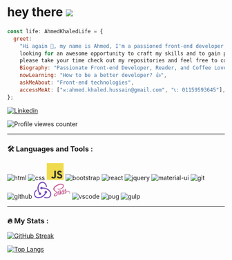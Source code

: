 
   # hey there  <img src="https://media.giphy.com/media/hvRJCLFzcasrR4ia7z/giphy.gif" width="45px"/> 


```javascript
const life: AhmedKhaledLife = {
  greet:
    "Hi again 👋, my name is Ahmed, I'm a passioned front-end developer ✨ 
    looking for an awesome opportunity to craft my skills and to gain proper knowledge about the web which I love 😍,
    please take your time check out my repositories and feel free to contact me".
    Biography: "Passionate Front-end Developer, Reader, and Coffee Lover with a Bachelor’s Degree in Economics. From Egypt,"
    nowLearning: "How to be a better developer? 👍",
    askMeAbout: "Front-end technologies",
    accessMeAt: ["✉️:ahmed.khaled.hussain@gmail.com", "📞: 01159593645"],
};


```


[![Linkedin](https://img.shields.io/badge/LinkedIn-0077B5?style=flat&logo=linkedin&logoColor=white)](https://www.linkedin.com/in/AhmedElbedfy/)

<img src="https://komarev.com/ghpvc/?username=AhmedElbedfy&style=flat-square&color=blue" alt="Profile viewes counter"/>

---
<!-- Start Language and Tools -->

### :hammer_and_wrench: Languages and Tools :

<div>
  <img src="https://www.vectorlogo.zone/logos/w3_html5/w3_html5-icon.svg" title="html" alt="html" width="40" height="40"/>
  <img src="https://www.vectorlogo.zone/logos/w3_css/w3_css-icon.svg" title="css" alt="css" width="40" height="40"/>
  <img src="https://raw.githubusercontent.com/devicons/devicon/master/icons/javascript/javascript-original.svg" title="jsvascript" alt="jsvascript" width="40" height="40"/>
  <img src="https://www.vectorlogo.zone/logos/getbootstrap/getbootstrap-icon.svg" title="bootstrap" alt="bootstrap" width="40" height="40"/>
  <img src="https://www.vectorlogo.zone/logos/reactjs/reactjs-icon.svg" title="react" alt="react" width="40" height="40"/>
  <img src="https://www.vectorlogo.zone/logos/jquery/jquery-icon.svg" title="jquery" alt="jquery" width="40" height="40"/>
  <img src="https://raw.githubusercontent.com/detain/svg-logos/aecbca0b533703a389211cddb0ca159a5d50553e/svg/material-ui-1.svg" title="material-ui" alt="material-ui" width="40" height="40"/>
  <img src="https://www.vectorlogo.zone/logos/git-scm/git-scm-icon.svg" title="git" alt="git" width="40" height="40"/>
  <img src="https://www.vectorlogo.zone/logos/github/github-icon.svg" title="github" alt="github" width="40" height="40"/>
  <img src="https://raw.githubusercontent.com/devicons/devicon/master/icons/redux/redux-original.svg" title="redux" alt="redux" width="40" height="40"/>
  <img src="https://raw.githubusercontent.com/devicons/devicon/master/icons/sass/sass-original.svg" title="sass" alt="sass" width="40" height="40"/>
  <img src="https://www.vectorlogo.zone/logos/visualstudio_code/visualstudio_code-icon.svg" title="vscode" alt="vscode" width="40" height="40"/>

  <img src="https://gulpjs.com/img/pug.svg" title="pug" alt="pug" width="40" height="40"/>
  <img src="https://raw.githubusercontent.com/gulpjs/artwork/master/gulp.svg" title="gulp" alt="gulp" width="40" height="40"/>
 
 
</div>
<!-- End Language and Tools -->

---

### :fire: My Stats :

[![GitHub Streak](http://github-readme-streak-stats.herokuapp.com?user=AhmedElbedfy&theme=dark&background=000000)](https://git.io/streak-stats)

[![Top Langs](https://github-readme-stats.vercel.app/api/top-langs/?username=AhmedElbedfy&layout=compact&theme=vision-friendly-dark)](https://github.com/anuraghazra/github-readme-stats)


<!-- ### :writing_hand: Blog Posts : -->

<!--
**AhmedElbedfy/AhmedElbedfy** is a ✨ _special_ ✨ repository because its `README.md` (this file) appears on your GitHub profile.

Here are some ideas to get you started:

- 🔭 I’m currently working on ...
- 🌱 I’m currently learning ...
- 👯 I’m looking to collaborate on ...
- 🤔 I’m looking for help with ...
- 💬 Ask me about ...
- 📫 How to reach me: ...
- 😄 Pronouns: ...
- ⚡ Fun fact: ...
  -->
